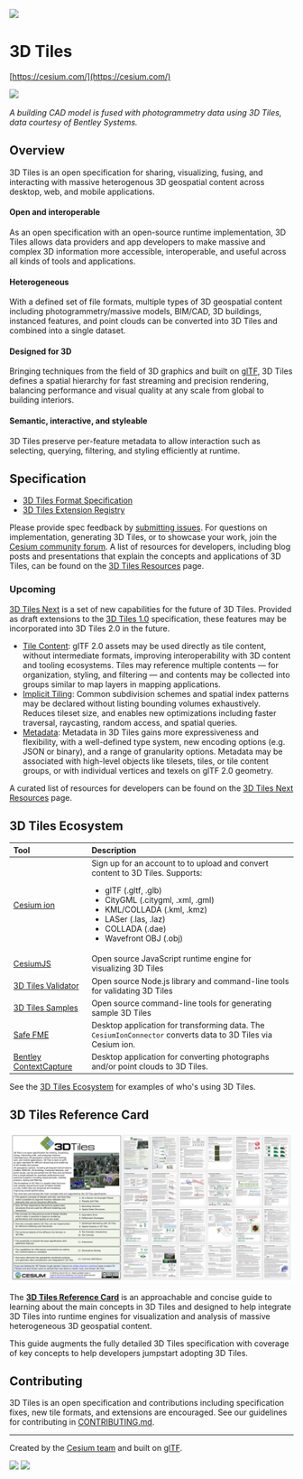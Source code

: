 ![](figures/Cesium3DTiles.png)

# 3D Tiles
[https://cesium.com/](https://cesium.com/)

![](figures/photogrammetry-cad-fusion.jpg)

_A building CAD model is fused with photogrammetry data using 3D Tiles, data courtesy of Bentley Systems._

## Overview

3D Tiles is an open specification for sharing, visualizing, fusing, and interacting with massive heterogenous 3D geospatial content across desktop, web, and mobile applications.

#### Open and interoperable

As an open specification with an open-source runtime implementation, 3D Tiles allows data providers and app developers to make massive and complex 3D information more accessible, interoperable, and useful across all kinds of tools and applications.

#### Heterogeneous

With a defined set of file formats, multiple types of 3D geospatial content including photogrammetry/massive models, BIM/CAD, 3D buildings, instanced features, and point clouds can be converted into 3D Tiles and combined into a single dataset.

#### Designed for 3D

Bringing techniques from the field of 3D graphics and built on [glTF](https://github.com/KhronosGroup/glTF), 3D Tiles defines a spatial hierarchy for fast streaming and precision rendering, balancing performance and visual quality at any scale from global to building interiors.

#### Semantic, interactive, and styleable

3D Tiles preserve per-feature metadata to allow interaction such as selecting, querying, filtering, and styling efficiently at runtime.

## Specification

* [3D Tiles Format Specification](./specification/)
* [3D Tiles Extension Registry](./extensions/)

Please provide spec feedback by [submitting issues](https://github.com/CesiumGS/3d-tiles/issues). For questions on implementation, generating 3D Tiles, or to showcase your work, join the [Cesium community forum](https://community.cesium.com/). A list of resources for developers, including blog posts and presentations that explain the concepts and applications of 3D Tiles, can be found on the [3D Tiles Resources](./RESOURCES.md) page.

### Upcoming

[3D Tiles Next](./next) is a set of new capabilities for the future of 3D Tiles. Provided as draft extensions to the [3D Tiles 1.0](../specification) specification, these features may be incorporated into 3D Tiles 2.0 in the future.

- [Tile Content](./next#tile-content): glTF 2.0 assets may be used directly as tile content, without intermediate formats, improving interoperability with 3D content and tooling ecosystems. Tiles may reference multiple contents — for organization, styling, and filtering — and contents may be collected into groups similar to map layers in mapping applications.
- [Implicit Tiling](./next#implicit-tiling): Common subdivision schemes and spatial index patterns may be declared without listing bounding volumes exhaustively. Reduces tileset size, and enables new optimizations including faster traversal, raycasting, random access, and spatial queries.
- [Metadata](./next#metadata): Metadata in 3D Tiles gains more expressiveness and flexibility, with a well-defined type system, new encoding options (e.g. JSON or binary), and a range of granularity options. Metadata may be associated with high-level objects like tilesets, tiles, or tile content groups, or with individual vertices and texels on glTF 2.0 geometry.

A curated list of resources for developers can be found on the [3D Tiles Next Resources](./next/RESOURCES.md) page.

## 3D Tiles Ecosystem

| Tool | Description |
| :--- | :--- |
| [Cesium ion](https://cesium.com/ion/) | Sign up for an account to to upload and convert content to 3D Tiles. Supports: <ul><li>glTF (.gltf, .glb)</li><li>CityGML (.citygml, .xml, .gml)</li><li>KML/COLLADA (.kml, .kmz)</li><li>LASer (.las, .laz)</li><li>COLLADA (.dae)</li><li>Wavefront OBJ (.obj)</li></ul> |
| [CesiumJS](https://cesium.com/cesiumjs/) | Open source JavaScript runtime engine for visualizing 3D Tiles |
| [3D Tiles Validator](https://github.com/CesiumGS/3d-tiles-validator/tree/main/validator) | Open source Node.js library and command-line tools for validating 3D Tiles |
| [3D Tiles Samples](https://github.com/CesiumGS/3d-tiles-validator/tree/main/samples-generator) | Open source command-line tools for generating sample 3D Tiles  |
| [Safe FME](https://hub.safe.com/packages/safe/cesiumion) | Desktop application for transforming data. The `CesiumIonConnector` converts data to 3D Tiles via Cesium ion. |
| [Bentley ContextCapture](https://www.bentley.com/en/products/product-line/reality-modeling-software/contextcapture) | Desktop application for converting photographs and/or point clouds to 3D Tiles. |

See the [3D Tiles Ecosystem](./ECOSYSTEM.md) for examples of who's using 3D Tiles.

## 3D Tiles Reference Card

[![](figures/3d-tiles-reference-card-single-layout-6x4.jpg)](./3d-tiles-reference-card.pdf)

The [**3D Tiles Reference Card**](./3d-tiles-reference-card.pdf) is an approachable and concise guide to learning about the main concepts in 3D Tiles and designed to help integrate 3D Tiles into runtime engines for visualization and analysis of massive heterogeneous 3D geospatial content.

This guide augments the fully detailed 3D Tiles specification with coverage of key concepts to help developers jumpstart adopting 3D Tiles.

## Contributing

3D Tiles is an open specification and contributions including specification fixes, new tile formats, and extensions are encouraged. See our guidelines for contributing in [CONTRIBUTING.md](./CONTRIBUTING.md).

---

Created by the <a href="https://cesium.com/">Cesium team</a> and built on <a href="https://www.khronos.org/gltf">glTF</a>.<br/>

<a href="https://cesium.com/"><img src="figures/cesium.jpg" height="40" /></a> <a href="https://www.khronos.org/gltf"><img src="figures/gltf.png" height="40" /></a>
